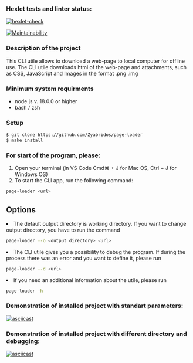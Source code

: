 ### Hexlet tests and linter status:
[![hexlet-check](https://github.com/Zyabridos/page-loader/actions/workflows/hexlet-check.yml/badge.svg)](https://github.com/Zyabridos/page-loader/actions/workflows/hexlet-check.yml)

[![Maintainability](https://api.codeclimate.com/v1/badges/8f6ef9f2ab6b7a9a4403/maintainability)](https://codeclimate.com/github/Zyabridos/fullstack-javascript-project-4/maintainability)

### Description of the project
This CLI utile allows to download a web-page to local computer for offline use. The CLI utile downloads html of the web-page and attachments, such as CSS, JavaScript and Images in the format .png .img

### Minimum system requirments
- node.js v. 18.0.0 or higher
- bash / zsh

### Setup
```bash
$ git clone https://github.com/Zyabridos/page-loader
$ make install
```

### For start of the program, please:
1. Open  your terminal (in VS Code Cmd⌘ + J for Mac OS, Ctrl + J for Windows OS)
2. To start the CLI app, run the following command:
```bash
page-loader <url>
```

## Options

<li>The default output directory is working directory. If you want to change output directory, you have to run the command </li>

```bash
page-loader --o <output directory> <url>
```

<li>The CLI utile gives you a possibility to debug the program. If during the process there was an error and you want to define it, please run </li>

```bash
page-loader --d <url>
```
<li>If you need an additional information about the utile, please run </li>

```bash
page-loader -h
```

### Demonstration of installed project with standart parameters:
[![asciicast](https://asciinema.org/a/675351.svg)](https://asciinema.org/a/675351)

### Demonstration of installed project with different directory and debugging: 
[![asciicast](https://asciinema.org/a/675355.svg)](https://asciinema.org/a/675355)
